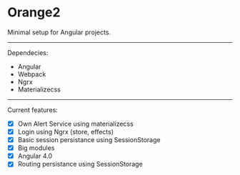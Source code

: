 # Orange2
Minimal setup for Angular projects.
***
Dependecies:
 - Angular 
 - Webpack
 - Ngrx
 - Materializecss
 
 ***
 Current features:
  - [x] Own Alert Service using materializecss
  - [x] Login using Ngrx (store, effects)
  - [x] Basic session persistance using SessionStorage
  - [x] Big modules 
  - [x] Angular 4.0
  - [x] Routing persistance using SessionStorage
